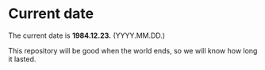 # Current date

The current date is **1984.12.23.** (YYYY.MM.DD.)

This repository will be good when the world ends, so we will know how long it lasted.